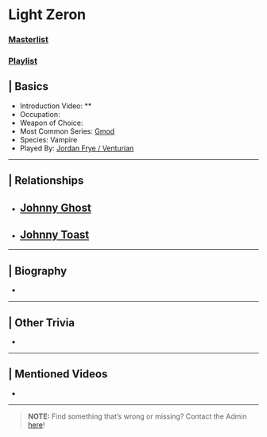 # Light Zeron  
### [Masterlist]()
### [Playlist]()

## | Basics  
- Introduction Video: **
- Occupation: 
- Weapon of Choice: 
- Most Common Series: [Gmod](6.Series/Gmod.html)  
- Species: Vampire 
- Played By: [Jordan Frye / Venturian](3.Siblings/3.1.Jordan-Frye-Venturian.html)  

----

## | Relationships  
- [**Johnny Ghost**](5.Characters/Johnny_Ghost.html)  
  - 

- [**Johnny Toast**](5.Characters/Johnny_Toast.html)
  - 

----

## | Biography  
- 

----

## | Other Trivia  
- 

----

## | Mentioned Videos
- []()

----

> **NOTE:** Find something that’s wrong or missing? Contact the Admin [here](../chapter_2.md)!